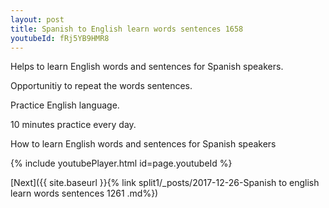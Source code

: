 ```yaml
---
layout: post
title: Spanish to English learn words sentences 1658 
youtubeId: fRj5YB9HMR8
---
```

 
 
Helps to learn English words and sentences for Spanish speakers.

Opportunitiy to repeat the words sentences. 

Practice English language. 
 
10 minutes practice every day. 
 
How to learn English words and sentences for Spanish speakers 
 
{% include youtubePlayer.html id=page.youtubeId %}
 
 
[Next]({{ site.baseurl }}{% link  split1/_posts/2017-12-26-Spanish to english learn words sentences 1261 .md%})
 

